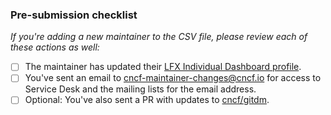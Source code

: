 ### Pre-submission checklist

_If you're adding a new maintainer to the CSV file, please review each of these actions as well:_

- [ ] The maintainer has updated their [LFX Individual Dashboard profile](https://openprofile.dev/).
- [ ] You've sent an email to <cncf-maintainer-changes@cncf.io> for access to Service Desk and the mailing lists for the email address.
- [ ] Optional: You've also sent a PR with updates to [cncf/gitdm](https://github.com/cncf/gitdm?tab=readme-ov-file#cncf-gitdm).
